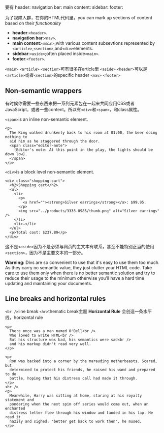 
要有
header:
navigation bar:
main content:
sidebar:
footer:

为了视障人群，在你的HTML代码里，you can mark up sections of content based on their _functionality_

- **header**:`<header>`.
- **navigation bar**:`<nav>`.
- **main content**:`<main>`,with various content subsevtions represented by `<article>`,`<section>`,and`<div>`elements.
- **sidebar**:`<aside>`;often placed inside`<main>`.
- **footer**:`<footer>`.

`<main>`
`<article>`
`<section>`可有很多在article里
`<aside>`
`<header>`可以是`<article>`或者`<section>`的specific header
`<nav>`
`<footer>`

## Non-semantic wrappers
有时候你需要一些东西来把一系列元素包在一起来共同应用CSS或者JavaScript，或者一些content。所以有`<div>`和`<span>`，和class属性。

`<span>`is an inline non-semantic element.
```
<p>
  The King walked drunkenly back to his room at 01:00, the beer doing nothing to
  aid him as he staggered through the door.
  <span class="editor-note">
    [Editor's note: At this point in the play, the lights should be down low].
  </span>
</p>
```
`<div>`is a block level non-semantic element.
```
<div class="shopping-cart">
  <h2>Shopping cart</h2>
  <ul>
    <li>
      <p>
        <a href=""><strong>Silver earrings</strong></a>: $99.95.
      </p>
      <img src="../products/3333-0985/thumb.png" alt="Silver earrings" />
    </li>
    <li>…</li>
  </ul>
  <p>Total cost: $237.89</p>
</div>
```
这不是`<aside>`因为不是必须与网页的主文本有联系，甚至不能特别正当的使用`<section>`，因为不是主要文本的一部分。

**Warning:** Divs are so convenient to use that it's easy to use them too much. As they carry no semantic value, they just clutter your HTML code. Take care to use them only when there is no better semantic solution and try to reduce their usage to the minimum otherwise you'll have a hard time updating and maintaining your documents.

## Line breaks and horizontal rules
`<br />`line break
`<hr>`thematic break主题 **Horizontal Rule**
会创造一条水平线，horizontal rule
```
<p>
  There once was a man named O'Dell<br />
  Who loved to write HTML<br />
  But his structure was bad, his semantics were sad<br />
  and his markup didn't read very well.
</p>
```

```
<p>
  Ron was backed into a corner by the marauding netherbeasts. Scared, but
  determined to protect his friends, he raised his wand and prepared to do
  battle, hoping that his distress call had made it through.
</p>
<hr />
<p>
  Meanwhile, Harry was sitting at home, staring at his royalty statement and
  pondering when the next spin off series would come out, when an enchanted
  distress letter flew through his window and landed in his lap. He read it
  hazily and sighed; "better get back to work then", he mused.
</p>
```


